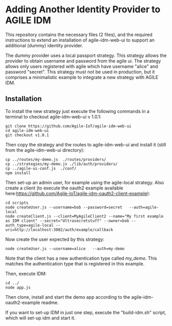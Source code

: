 # Adding Another Identity Provider to AGILE IDM

This repository contains the necessary files (2 files), and the required instructions to extend an installation of agile-idm-web-ui 
to support an additional (dummy) identity provider. 

The dummy provider uses a local passport strategy. This strategy allows the provider to obtain username and password from the agile ui. 
The strategy allows only users registered with agile which have username "alice" and password "secret". This strategy must not be used 
in production, but it comprises a minimalistic example to integrate a new strategy with AGILE IDM.

## Installation

To install the new strategy just execute the following commands in a terminal to checkout agile-idm-web-ui v 1.0.1:
```
git clone https://github.com/Agile-IoT/agile-idm-web-ui
cd agile-idm-web-ui
git checkout v1.0.1
```

Then copy the strategy and the routes to agile-idm-web-ui and install it (still from the agile-idm-web-ui directory):
```
cp ../routes/my-demo.js  ./routes/providers/
cp ../strategies/my-demo.js ./lib/auth/providers/
cp ../agile-ui-conf.js  ./conf/
npm install 
```

Then set-up an admin user, for example using the agile-local strategy. Also create a client (to execute the oauth2 example available here:https://github.com/Agile-IoT/agile-idm-oauth2-client-example):

```
cd scripts
node createUser.js --username=bob --password=secret   --auth=agile-local
node createClient.js --client=MyAgileClient2 --name="My first example as IDM client" --secret="Ultrasecretstuff" --owner=bob --auth_type=agile-local --uri=http://localhost:3002/auth/example/callback
```

Now create the user expected by this strategy:
```
node createUser.js --username=alice   --auth=my-demo
```
Note that the client has a new authentication type called *my_demo*. This matches the authentication type that is registered in this example.

Then, execute IDM:

```
cd ../
node app.js
```

Then clone, install and start the demo app according to the agile-idm-oauth2-example readme.

If you want to set-up IDM in just one step,  execute the "build-idm.sh" script, which will set-up idm and start it. 





